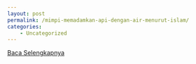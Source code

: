 ```yaml
---
layout: post
permalink: /mimpi-memadamkan-api-dengan-air-menurut-islam/
categories:
    - Uncategorized
---
```


[Baca Selengkapnya](/02)